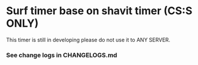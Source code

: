 # Surf timer base on shavit timer (CS:S ONLY)

This timer is still in developing please do not use it to ANY SERVER.

### See change logs in CHANGELOGS.md
